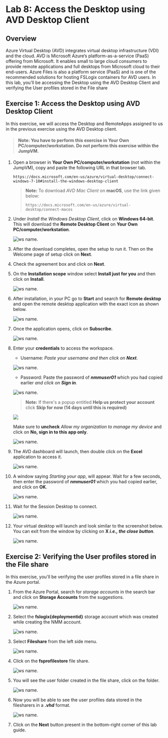# Lab 8: Access the Desktop using AVD Desktop Client

## Overview

Azure Virtual Desktop (AVD) integrates virtual desktop infrastructure (VDI) and the cloud. AVD is Microsoft Azure’s platform-as-a-service (PaaS) offering from Microsoft. It enables small to large cloud consumers to provide remote applications and full desktops from Microsoft cloud to their end-users. Azure Files is also a  platform service (PaaS) and is one of the recommended solutions for hosting FSLogix containers for AVD users. In this lab, you'll be accessing the Desktop using the AVD Desktop Client and verifying the User profiles stored in the File share

## Exercise 1: Access the Desktop using AVD Desktop Client

In this exercise, we will access the Desktop and RemoteApps assigned to us in the previous exercise using the AVD Desktop client.

>#### **Note:** You have to perform this exercise in **Your Own PC/computer/workstation.** Do not perform this exercise within the JumpVM.

1. Open a browser in **Your Own PC/computer/workstation** (not within the JumpVM), copy and paste the following URL in that browser tab.

   ```
   https://docs.microsoft.com/en-us/azure/virtual-desktop/connect-windows-7-10#install-the-windows-desktop-client
   ```

   > **Note:** To download *AVD Mac Client* on **macOS**, use the link given below:
   >
   > ```
   > https://docs.microsoft.com/en-us/azure/virtual-desktop/connect-macos
   > ```

2. Under *Install the Windows Desktop Client*, click on **Windows 64-bit**. This will download the **Remote Desktop Client** on **Your Own PC/computer/workstation**.
   
   ![ws name.](media/4s5.png)
      
3. After the download completes, open the setup to run it. Then on the Welcome page of setup click on **Next**.

4. Check the agreement box and click on **Next**.

5. On the **Installation scope** window select **Install just for you** and then click on **Install**.

   ![ws name.](media/4s6.png)

6. After installation, in your PC go to **Start** and search for **Remote desktop** and open the remote desktop application with the exact icon as shown below.

   ![ws name.](media/4s7.png)
   
7. Once the application opens, click on **Subscribe**.

   ![ws name.](media/4s8.png)
  
8. Enter your **credentials** to access the workspace.

   - Username: *Paste your username* **<inject key="AzureAdUserEmail" />** *and then click on **Next**.*
   
   ![ws name.](media/4s9.1.png)

   - Password: Paste the password of ***nmmuser01*** which you had copied earlier *and click on **Sign in**.*

   ![ws name.](media/410.1.png)
   
   >**Note:** If there's a popup entitled **Help us protect your account** click **Skip for now (14 days until this is required)**

   ![](media/4s11.png)

   Make sure to **uncheck** *Allow my organization to manage my device* and click on **No, sign in to this app only**.

   ![ws name.](media/4s12.png)
   
10. The AVD dashboard will launch, then double click on the **Excel** application to access it.

    ![ws name.](media/4s13.png)
    
11. A window saying *Starting your app*, will appear. Wait for a few seconds, then enter the password of ***nmmuser01*** which you had copied earlier, and click on **OK**.
   
    ![ws name.](media/4s14.1.png)
    
12. Wait for the Session Desktop to connect.

    ![ws name.](media/4s15.png)
    
13. Your virtual desktop will launch and look similar to the screenshot below. You can exit from the window by clicking on **X *i.e., the close button***. 
        
    ![ws name.](media/4s16.png)
   
## Exercise 2: Verifying the User profiles stored in the File share

In this exercise, you'll be verifying the user profiles stored in a file share in the Azure portal.

1. From the Azure Portal, search for *storage accounts* in the search bar and click on **Storage Accounts** from the suggestions.

   ![ws name.](media/4s17.png)
   
1. Select the **fslogix{deploymentid}** storage account which was created while creating the NMM account.

   ![ws name.](media/4s18.1.png)
   
1. Select **Fileshare** from the left side menu.

   ![ws name.](media/4s19.1.png)
   
1. Click on the **fsprofilestore** file share.

   ![ws name.](media/4s20.png)
   
1. You will see the user folder created in the file share, click on the folder.

   ![ws name.](media/4s21.png)
   
7. Now you will be able to see the user profiles data stored in the filesharers in a ***.vhd*** format.

   ![ws name.](media/4s22.png)
     
14. Click on the **Next** button present in the bottom-right corner of this lab guide. 
    

